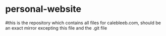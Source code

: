 # personal-website

#this is the repository which contains all files for calebleeb.com, should be an exact mirror excepting this file and the .git file
